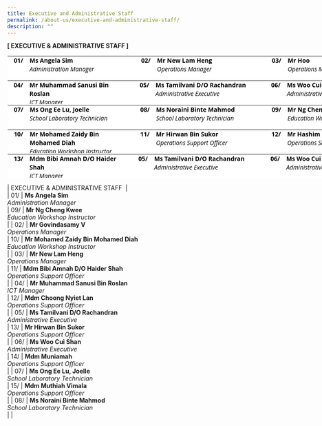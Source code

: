 ```yaml
---
title: Executive and Administrative Staff
permalink: /about-us/executive-and-administrative-staff/
description: ""
---
```

**[ EXECUTIVE & ADMINISTRATIVE STAFF ]**

<table class="ive_eobj_center ives_tab_kosong" style="margin: auto; outline: 0px; padding: 0px; border-collapse: collapse; clear: both; border: 1px solid transparent; table-layout: fixed; color: rgb(0, 0, 0); font-family: &quot;Open Sans&quot;, sans-serif; font-size: 14px; font-style: normal; font-variant-ligatures: normal; font-variant-caps: normal; font-weight: 400; letter-spacing: normal; orphans: 2; text-align: left; text-transform: none; white-space: normal; widows: 2; word-spacing: 0px; -webkit-text-stroke-width: 0px; background-color: rgb(255, 255, 255); text-decoration-thickness: initial; text-decoration-style: initial; text-decoration-color: initial; width: 879.676px; height: 57px;"><tbody style="margin: 0px; outline: 0px; padding: 0px;"><tr style="margin: 0px; outline: 0px; padding: 0px;"><th style="margin: 0px; outline: 0px; padding: 0px 15px 15px 0px; vertical-align: top; text-align: right; width: 39px;">01/<br style="margin: 0px; outline: 0px; padding: 0px;"><br style="margin: 0px; outline: 0px; padding: 0px;"></th><th style="margin: 0px; outline: 0px; padding: 0px 15px 15px 0px; vertical-align: top; width: 261px;"><div style="margin: 0px; outline: 0px; padding: 0px; line-height: 19.6px; text-align: left;">Ms Angela Sim</div><div style="margin: 0px; outline: 0px; padding: 0px; line-height: 19.6px; text-align: left;"><span style="margin: 0px; outline: 0px; padding: 0px; font-weight: normal;"><i style="margin: 0px; outline: 0px; padding: 0px;">Administration Manager </i></span></div></th><th style="margin: 0px; outline: 0px; padding: 0px 15px 15px 0px; vertical-align: top; width: 37px;"><div style="margin: 0px; outline: 0px; padding: 0px; line-height: 19.6px; text-align: right;"><span style="margin: 0px; outline: 0px; padding: 0px; background-color: initial;">02/</span></div><br style="margin: 0px; outline: 0px; padding: 0px;"></th><th style="margin: 0px; outline: 0px; padding: 0px 15px 15px 0px; vertical-align: top; width: 241px;"><div style="margin: 0px; outline: 0px; padding: 0px; line-height: 19.6px; text-align: left;">Mr New Lam Heng</div><div style="margin: 0px; outline: 0px; padding: 0px; line-height: 19.6px; text-align: left;"><i style="margin: 0px; outline: 0px; padding: 0px; font-weight: normal;">Operations Manager</i></div></th><td style="margin: 0px; outline: 0px; padding: 0px 15px 15px 0px; vertical-align: top; text-align: left; width: 70px;"><div style="margin: 0px; outline: 0px; padding: 0px; line-height: 19.6px; text-align: right;"><span style="margin: 0px; outline: 0px; padding: 0px; background-color: initial;">&nbsp;</span><b style="margin: 0px; outline: 0px; padding: 0px; background-color: initial;">03/</b></div><br style="margin: 0px; outline: 0px; padding: 0px;"></td><th style="margin: 0px; outline: 0px; padding: 0px 15px 15px 0px; vertical-align: top; width: 241px;"><div style="margin: 0px; outline: 0px; padding: 0px; line-height: 19.6px; text-align: left;">Mr Hoo</div><div style="margin: 0px; outline: 0px; padding: 0px; line-height: 19.6px; text-align: left;"><span style="margin: 0px; outline: 0px; padding: 0px; font-weight: normal;"><i style="margin: 0px; outline: 0px; padding: 0px;">Operations Manager</i></span></div></th></tr></tbody></table><table class="ive_eobj_center ives_tab_kosong" style="margin: auto; outline: 0px; padding: 0px; border-collapse: collapse; clear: both; border: 1px solid transparent; table-layout: fixed; color: rgb(0, 0, 0); font-family: &quot;Open Sans&quot;, sans-serif; font-size: 14px; font-style: normal; font-variant-ligatures: normal; font-variant-caps: normal; font-weight: 400; letter-spacing: normal; orphans: 2; text-align: left; text-transform: none; white-space: normal; widows: 2; word-spacing: 0px; -webkit-text-stroke-width: 0px; background-color: rgb(255, 255, 255); text-decoration-thickness: initial; text-decoration-style: initial; text-decoration-color: initial; width: 879.676px; height: 57px;"><tbody style="margin: 0px; outline: 0px; padding: 0px;"><tr style="margin: 0px; outline: 0px; padding: 0px;"><th style="margin: 0px; outline: 0px; padding: 0px 15px 15px 0px; vertical-align: top; text-align: right; width: 39px;">04/<br style="margin: 0px; outline: 0px; padding: 0px;"><br style="margin: 0px; outline: 0px; padding: 0px;"></th><th style="margin: 0px; outline: 0px; padding: 0px 15px 15px 0px; vertical-align: top; width: 261px;"><div style="margin: 0px; outline: 0px; padding: 0px; line-height: 19.6px; text-align: left;">Mr Muhammad Sanusi Bin Roslan</div><div style="margin: 0px; outline: 0px; padding: 0px; line-height: 19.6px; text-align: left;"><span style="margin: 0px; outline: 0px; padding: 0px; font-weight: normal;"><i style="margin: 0px; outline: 0px; padding: 0px;">ICT Manager </i></span></div></th><th style="margin: 0px; outline: 0px; padding: 0px 15px 15px 0px; vertical-align: top; width: 37px;"><div style="margin: 0px; outline: 0px; padding: 0px; line-height: 19.6px; text-align: right;"><span style="margin: 0px; outline: 0px; padding: 0px; background-color: initial;">05/</span></div><br style="margin: 0px; outline: 0px; padding: 0px;"></th><th style="margin: 0px; outline: 0px; padding: 0px 15px 15px 0px; vertical-align: top; width: 241px;"><div style="margin: 0px; outline: 0px; padding: 0px; line-height: 19.6px; text-align: left;">Ms Tamilvani D/O Rachandran</div><div style="margin: 0px; outline: 0px; padding: 0px; line-height: 19.6px; text-align: left;"><i style="margin: 0px; outline: 0px; padding: 0px; font-weight: normal;">Administrative Executive</i></div></th><td style="margin: 0px; outline: 0px; padding: 0px 15px 15px 0px; vertical-align: top; text-align: left; width: 70px;"><div style="margin: 0px; outline: 0px; padding: 0px; line-height: 19.6px; text-align: right;"><span style="margin: 0px; outline: 0px; padding: 0px; background-color: initial;">&nbsp;</span><b style="margin: 0px; outline: 0px; padding: 0px; background-color: initial;">06/</b></div><br style="margin: 0px; outline: 0px; padding: 0px;"></td><th style="margin: 0px; outline: 0px; padding: 0px 15px 15px 0px; vertical-align: top; width: 241px;"><div style="margin: 0px; outline: 0px; padding: 0px; line-height: 19.6px; text-align: left;">Ms Woo Cui Shan</div><div style="margin: 0px; outline: 0px; padding: 0px; line-height: 19.6px; text-align: left;"><span style="margin: 0px; outline: 0px; padding: 0px; font-weight: normal;"><i style="margin: 0px; outline: 0px; padding: 0px;">Administrative Executive</i></span></div></th></tr></tbody></table><table class="ive_eobj_center ives_tab_kosong" style="margin: auto; outline: 0px; padding: 0px; border-collapse: collapse; clear: both; border: 1px solid transparent; table-layout: fixed; color: rgb(0, 0, 0); font-family: &quot;Open Sans&quot;, sans-serif; font-size: 14px; font-style: normal; font-variant-ligatures: normal; font-variant-caps: normal; font-weight: 400; letter-spacing: normal; orphans: 2; text-align: left; text-transform: none; white-space: normal; widows: 2; word-spacing: 0px; -webkit-text-stroke-width: 0px; background-color: rgb(255, 255, 255); text-decoration-thickness: initial; text-decoration-style: initial; text-decoration-color: initial; width: 879.676px; height: 57px;"><tbody style="margin: 0px; outline: 0px; padding: 0px;"><tr style="margin: 0px; outline: 0px; padding: 0px;"><th style="margin: 0px; outline: 0px; padding: 0px 15px 15px 0px; vertical-align: top; text-align: right; width: 39px;">07/<br style="margin: 0px; outline: 0px; padding: 0px;"><br style="margin: 0px; outline: 0px; padding: 0px;"></th><th style="margin: 0px; outline: 0px; padding: 0px 15px 15px 0px; vertical-align: top; width: 261px;"><div style="margin: 0px; outline: 0px; padding: 0px; line-height: 19.6px; text-align: left;">Ms Ong Ee Lu, Joelle</div><div style="margin: 0px; outline: 0px; padding: 0px; line-height: 19.6px; text-align: left;"><span style="margin: 0px; outline: 0px; padding: 0px; font-weight: normal;"><i style="margin: 0px; outline: 0px; padding: 0px;">School Laboratory Technician</i></span></div></th><th style="margin: 0px; outline: 0px; padding: 0px 15px 15px 0px; vertical-align: top; width: 37px;"><div style="margin: 0px; outline: 0px; padding: 0px; line-height: 19.6px; text-align: right;"><span style="margin: 0px; outline: 0px; padding: 0px; background-color: initial;">08/</span></div><br style="margin: 0px; outline: 0px; padding: 0px;"></th><th style="margin: 0px; outline: 0px; padding: 0px 15px 15px 0px; vertical-align: top; width: 241px;"><div style="margin: 0px; outline: 0px; padding: 0px; line-height: 19.6px; text-align: left;">Ms Noraini Binte Mahmod</div><div style="margin: 0px; outline: 0px; padding: 0px; line-height: 19.6px; text-align: left;"><i style="margin: 0px; outline: 0px; padding: 0px; font-weight: normal;">School Laboratory Technician</i></div></th><td style="margin: 0px; outline: 0px; padding: 0px 15px 15px 0px; vertical-align: top; text-align: left; width: 70px;"><div style="margin: 0px; outline: 0px; padding: 0px; line-height: 19.6px; text-align: right;"><span style="margin: 0px; outline: 0px; padding: 0px; background-color: initial;">&nbsp;</span><b style="margin: 0px; outline: 0px; padding: 0px; background-color: initial;">09/</b></div><br style="margin: 0px; outline: 0px; padding: 0px;"></td><th style="margin: 0px; outline: 0px; padding: 0px 15px 15px 0px; vertical-align: top; width: 241px;"><div style="margin: 0px; outline: 0px; padding: 0px; line-height: 19.6px; text-align: left;">Mr Ng Cheng Kwee</div><div style="margin: 0px; outline: 0px; padding: 0px; line-height: 19.6px; text-align: left;"><span style="margin: 0px; outline: 0px; padding: 0px; font-weight: normal;"><i style="margin: 0px; outline: 0px; padding: 0px;">Education Workshop Instructor</i></span></div></th></tr></tbody></table><table class="ive_eobj_center ives_tab_kosong" style="margin: auto; outline: 0px; padding: 0px; border-collapse: collapse; clear: both; border: 1px solid transparent; table-layout: fixed; color: rgb(0, 0, 0); font-family: &quot;Open Sans&quot;, sans-serif; font-size: 14px; font-style: normal; font-variant-ligatures: normal; font-variant-caps: normal; font-weight: 400; letter-spacing: normal; orphans: 2; text-align: left; text-transform: none; white-space: normal; widows: 2; word-spacing: 0px; -webkit-text-stroke-width: 0px; background-color: rgb(255, 255, 255); text-decoration-thickness: initial; text-decoration-style: initial; text-decoration-color: initial; width: 879.676px; height: 57px;"><tbody style="margin: 0px; outline: 0px; padding: 0px;"><tr style="margin: 0px; outline: 0px; padding: 0px;"><th style="margin: 0px; outline: 0px; padding: 0px 15px 15px 0px; vertical-align: top; text-align: right; width: 39px;">10/<br style="margin: 0px; outline: 0px; padding: 0px;"><br style="margin: 0px; outline: 0px; padding: 0px;"></th><th style="margin: 0px; outline: 0px; padding: 0px 15px 15px 0px; vertical-align: top; width: 261px;"><div style="margin: 0px; outline: 0px; padding: 0px; line-height: 19.6px; text-align: left;">Mr Mohamed Zaidy Bin Mohamed Diah</div><div style="margin: 0px; outline: 0px; padding: 0px; line-height: 19.6px; text-align: left;"><span style="margin: 0px; outline: 0px; padding: 0px; font-weight: normal;"><i style="margin: 0px; outline: 0px; padding: 0px;">Education Workshop Instructor </i></span></div></th><th style="margin: 0px; outline: 0px; padding: 0px 15px 15px 0px; vertical-align: top; width: 37px;"><div style="margin: 0px; outline: 0px; padding: 0px; line-height: 19.6px; text-align: right;"><span style="margin: 0px; outline: 0px; padding: 0px; background-color: initial;">11/</span></div><br style="margin: 0px; outline: 0px; padding: 0px;"></th><th style="margin: 0px; outline: 0px; padding: 0px 15px 15px 0px; vertical-align: top; width: 241px;"><div style="margin: 0px; outline: 0px; padding: 0px; line-height: 19.6px; text-align: left;">Mr Hirwan Bin Sukor</div><div style="margin: 0px; outline: 0px; padding: 0px; line-height: 19.6px; text-align: left;"><i style="margin: 0px; outline: 0px; padding: 0px; font-weight: normal;">Operations Support Officer</i></div></th><td style="margin: 0px; outline: 0px; padding: 0px 15px 15px 0px; vertical-align: top; text-align: left; width: 70px;"><div style="margin: 0px; outline: 0px; padding: 0px; line-height: 19.6px; text-align: right;"><span style="margin: 0px; outline: 0px; padding: 0px; background-color: initial;">&nbsp;</span><b style="margin: 0px; outline: 0px; padding: 0px; background-color: initial;">12/</b></div><br style="margin: 0px; outline: 0px; padding: 0px;"></td><th style="margin: 0px; outline: 0px; padding: 0px 15px 15px 0px; vertical-align: top; width: 241px;"><div style="margin: 0px; outline: 0px; padding: 0px; line-height: 19.6px; text-align: left;">Mr Hashim</div><div style="margin: 0px; outline: 0px; padding: 0px; line-height: 19.6px; text-align: left;"><span style="margin: 0px; outline: 0px; padding: 0px; font-weight: normal;"><i style="margin: 0px; outline: 0px; padding: 0px;">Operations Support Officer</i></span></div></th></tr></tbody></table><table class="ive_eobj_center ives_tab_kosong" style="margin: auto; outline: 0px; padding: 0px; border-collapse: collapse; clear: both; border: 1px solid transparent; table-layout: fixed; color: rgb(0, 0, 0); font-family: &quot;Open Sans&quot;, sans-serif; font-size: 14px; font-style: normal; font-variant-ligatures: normal; font-variant-caps: normal; font-weight: 400; letter-spacing: normal; orphans: 2; text-align: left; text-transform: none; white-space: normal; widows: 2; word-spacing: 0px; -webkit-text-stroke-width: 0px; background-color: rgb(255, 255, 255); text-decoration-thickness: initial; text-decoration-style: initial; text-decoration-color: initial; width: 879.676px; height: 57px;"><tbody style="margin: 0px; outline: 0px; padding: 0px;"><tr style="margin: 0px; outline: 0px; padding: 0px;"><th style="margin: 0px; outline: 0px; padding: 0px 15px 15px 0px; vertical-align: top; text-align: right; width: 39px;">13/<br style="margin: 0px; outline: 0px; padding: 0px;"><br style="margin: 0px; outline: 0px; padding: 0px;"></th><th style="margin: 0px; outline: 0px; padding: 0px 15px 15px 0px; vertical-align: top; width: 261px;"><div style="margin: 0px; outline: 0px; padding: 0px; line-height: 19.6px; text-align: left;">Mdm Bibi Amnah D/O Haider Shah</div><div style="margin: 0px; outline: 0px; padding: 0px; line-height: 19.6px; text-align: left;"><span style="margin: 0px; outline: 0px; padding: 0px; font-weight: normal;"><i style="margin: 0px; outline: 0px; padding: 0px;">ICT Manager </i></span></div></th><th style="margin: 0px; outline: 0px; padding: 0px 15px 15px 0px; vertical-align: top; width: 37px;"><div style="margin: 0px; outline: 0px; padding: 0px; line-height: 19.6px; text-align: right;"><span style="margin: 0px; outline: 0px; padding: 0px; background-color: initial;">05/</span></div><br style="margin: 0px; outline: 0px; padding: 0px;"></th><th style="margin: 0px; outline: 0px; padding: 0px 15px 15px 0px; vertical-align: top; width: 241px;"><div style="margin: 0px; outline: 0px; padding: 0px; line-height: 19.6px; text-align: left;">Ms Tamilvani D/O Rachandran</div><div style="margin: 0px; outline: 0px; padding: 0px; line-height: 19.6px; text-align: left;"><i style="margin: 0px; outline: 0px; padding: 0px; font-weight: normal;">Administrative Executive</i></div></th><td style="margin: 0px; outline: 0px; padding: 0px 15px 15px 0px; vertical-align: top; text-align: left; width: 70px;"><div style="margin: 0px; outline: 0px; padding: 0px; line-height: 19.6px; text-align: right;"><span style="margin: 0px; outline: 0px; padding: 0px; background-color: initial;">&nbsp;</span><b style="margin: 0px; outline: 0px; padding: 0px; background-color: initial;">06/</b></div><br style="margin: 0px; outline: 0px; padding: 0px;"></td><th style="margin: 0px; outline: 0px; padding: 0px 15px 15px 0px; vertical-align: top; width: 241px;"><div style="margin: 0px; outline: 0px; padding: 0px; line-height: 19.6px; text-align: left;">Ms Woo Cui Shan</div><div style="margin: 0px; outline: 0px; padding: 0px; line-height: 19.6px; text-align: left;"><span style="margin: 0px; outline: 0px; padding: 0px; font-weight: normal;"><i style="margin: 0px; outline: 0px; padding: 0px;">Administrative Executive</i></span></div></th></tr></tbody></table>


<p> | EXECUTIVE &amp; ADMINISTRATIVE STAFF  |<br>
| 01/ | <strong>Ms Angela Sim</strong><br><em>Administration Manager</em><br> | 09/ | <strong>Mr Ng Cheng Kwee</strong><br><em>Education Workshop Instructor</em><br> |
| 02/ | <strong>Mr Govindasamy V</strong><br><em>Operations Manager</em><br> | 10/ | <strong>Mr Mohamed Zaidy Bin Mohamed Diah</strong><br><em>Education Workshop Instructor</em><br> |
| 03/ | <strong>Mr New Lam Heng</strong><br><em>Operations Manager</em><br> | 11/ | <strong>Mdm Bibi Amnah D/O Haider Shah</strong><br><em>Operations Support Officer</em><br> |
| 04/ | <strong>Mr Muhammad Sanusi Bin Roslan</strong><br><em>ICT Manager</em><br> | 12/ | <strong>Mdm Choong Nyiet Lan</strong><br><em>Operations Support Officer</em><br> |
| 05/ | <strong>Ms Tamilvani D/O Rachandran</strong><br><em>Administrative Executive</em><br> | 13/ | <strong>Mr Hirwan Bin Sukor</strong><br><em>Operations Support Officer</em><br> |
| 06/ | <strong>Ms Woo Cui Shan</strong><br><em>Administrative Executive</em><br> | 14/ | <strong>Mdm Muniamah</strong><br><em>Operations Support Officer</em><br> |
| 07/ | <strong>Ms Ong Ee Lu, Joelle</strong><br><em>School Laboratory Technician</em><br> | 15/ | <strong>Mdm Muthiah Vimala</strong><br><em>Operations Support Officer</em><br> |
| 08/ | <strong>Ms Noraini Binte Mahmod</strong><br><em>School Laboratory Technician</em><br> |  |   </p>